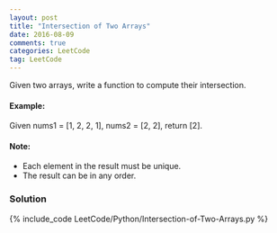```yaml
---
layout: post
title: "Intersection of Two Arrays"
date: 2016-08-09
comments: true
categories: LeetCode
tag: LeetCode
---
```



Given two arrays, write a function to compute their intersection.

#### Example:
Given nums1 = [1, 2, 2, 1], nums2 = [2, 2], return [2].

#### Note:
* Each element in the result must be unique.
* The result can be in any order.

<!--more-->
### Solution
{% include_code LeetCode/Python/Intersection-of-Two-Arrays.py %}
